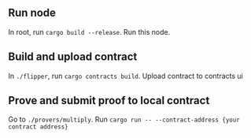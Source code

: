 
## Run node
In root, run `cargo build --release`. Run this node.
## Build and upload contract
In `./flipper`, run `cargo contracts build`. Upload contract to contracts ui

## Prove and submit proof to local contract
Go to `./provers/multiply`. Run `cargo run -- --contract-address {your contract address}`